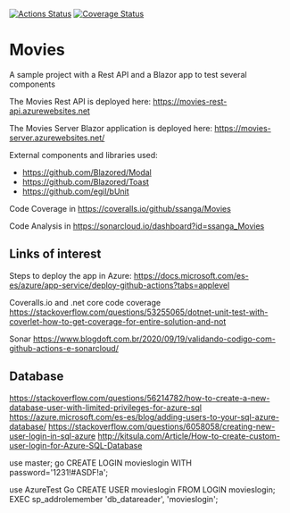 [![Actions Status](https://github.com/ssanga/Movies/workflows/Movies%20CI/CD/badge.svg)](https://github.com/ssanga/Movies/actions)
[![Coverage Status](https://coveralls.io/repos/github/ssanga/Movies/badge.svg?branch=master)](https://coveralls.io/github/ssanga/Movies?branch=master)

# Movies
A sample project with a Rest API and a Blazor app to test several components



The Movies Rest API is deployed here:
https://movies-rest-api.azurewebsites.net

The Movies Server Blazor application is deployed here:
https://movies-server.azurewebsites.net/

External components and libraries used:

- https://github.com/Blazored/Modal
- https://github.com/Blazored/Toast
- https://github.com/egil/bUnit

Code Coverage in https://coveralls.io/github/ssanga/Movies

Code Analysis in https://sonarcloud.io/dashboard?id=ssanga_Movies



## Links of interest
Steps to deploy the app in Azure:
https://docs.microsoft.com/es-es/azure/app-service/deploy-github-actions?tabs=applevel

Coveralls.io and .net core code coverage
https://stackoverflow.com/questions/53255065/dotnet-unit-test-with-coverlet-how-to-get-coverage-for-entire-solution-and-not

Sonar
https://www.blogdoft.com.br/2020/09/19/validando-codigo-com-github-actions-e-sonarcloud/

## Database
https://stackoverflow.com/questions/56214782/how-to-create-a-new-database-user-with-limited-privileges-for-azure-sql
https://azure.microsoft.com/es-es/blog/adding-users-to-your-sql-azure-database/
https://stackoverflow.com/questions/6058058/creating-new-user-login-in-sql-azure
http://kitsula.com/Article/How-to-create-custom-user-login-for-Azure-SQL-Database

use master;
go
CREATE LOGIN movieslogin WITH password='1231!#ASDF!a';

use AzureTest
Go
CREATE USER movieslogin FROM LOGIN movieslogin;
EXEC sp_addrolemember 'db_datareader', 'movieslogin';